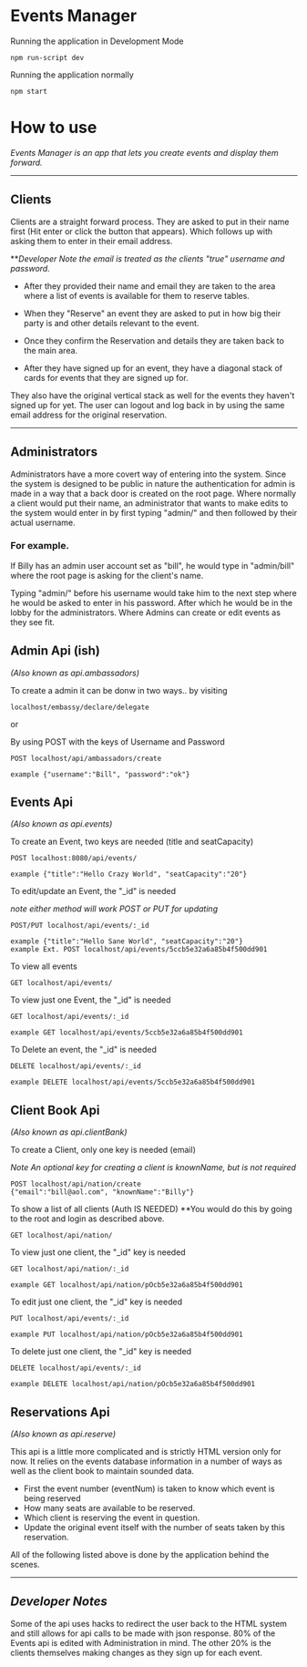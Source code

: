 # Events Manager

Running the application in Development Mode

    npm run-script dev

Running the application normally

    npm start

# How to use

*Events Manager is an app that lets you create events and display them forward.*


***



## Clients


Clients are a straight forward process. They are asked to put in their name first (Hit enter or click the button that appears). Which follows up with asking them to enter in their email address. 

***Developer Note the email is treated as the clients "true" username and password.*

- After they provided their name and email they are taken to the area where a list of events is available for them to reserve tables. 

- When they "Reserve" an event they are asked to put in how big their party is and other details relevant to the event.

- Once they confirm the Reservation and details they are taken back to the main area.

- After they have signed up for an event, they have a diagonal stack of cards for events that they are signed up for. 


They also have the original vertical stack as well for the events they haven't signed up for yet. The user can logout and log back in by using the same email address for the original reservation.


***

## Administrators

Administrators have a more covert way of entering into the system. Since the system is designed to be public in nature the authentication for admin is made in a way that a back door is created on the root page. Where normally a client would put their name, an administrator that wants to make edits to the system would enter in by first typing "admin/" and then followed by their actual username.

### For example. 

If Billy has an admin user account set as "bill", he would type in "admin/bill" where the root page is asking for the client's name.

Typing "admin/" before his username would take him to the next step where he would be asked to enter in his password. After which he would be in the lobby for the administrators. Where Admins can create or edit events as they see fit.

## Admin Api (ish)

_(Also known as *api.ambassadors*)_

To create a admin it can be donw in two ways.. by visiting

    localhost/embassy/declare/delegate

or

By using POST with the keys of Username and Password

    POST localhost/api/ambassadors/create

    example {"username":"Bill", "password":"ok"}

## Events Api

_(Also known as *api.events*)_


To create an Event, two keys are needed (title and seatCapacity)

    POST localhost:8080/api/events/

    example {"title":"Hello Crazy World", "seatCapacity":"20"}


To edit/update an Event, the "_id" is needed

*note either method will work POST or PUT for updating*

    POST/PUT localhost/api/events/:_id

    example {"title":"Hello Sane World", "seatCapacity":"20"}
    example Ext. POST localhost/api/events/5ccb5e32a6a85b4f500dd901


To view all events

    GET localhost/api/events/

To view just one Event, the "_id" is needed

    GET localhost/api/events/:_id

    example GET localhost/api/events/5ccb5e32a6a85b4f500dd901


To Delete an event, the "_id" is needed

    DELETE localhost/api/events/:_id

    example DELETE localhost/api/events/5ccb5e32a6a85b4f500dd901


## Client Book Api

_(Also known as *api.clientBank*)_


To create a Client, only one key is needed (email)

*Note An optional key for creating a client is knownName, but is not required*


    POST localhost/api/nation/create
    {"email":"bill@aol.com", "knownName":"Billy"}

To show a list of all clients (Auth IS NEEDED)
**You would do this by going to the root and login as described above.

    GET localhost/api/nation/

To view just one client, the "_id" key is needed

    GET localhost/api/nation/:_id

    example GET localhost/api/nation/pOcb5e32a6a85b4f500dd901


To edit just one client, the "_id" key is needed

    PUT localhost/api/events/:_id

    example PUT localhost/api/nation/pOcb5e32a6a85b4f500dd901


To delete just one client, the "_id" key is needed

    DELETE localhost/api/events/:_id

    example DELETE localhost/api/nation/pOcb5e32a6a85b4f500dd901


## Reservations Api

_(Also known as *api.reserve*)_


This api is a little more complicated and is strictly HTML version only for now. It relies on the events database information in a number of ways as well as the client book to maintain sounded data.

- First the event number (eventNum) is taken to know which event is being reserved
- How many seats are available to be reserved.
- Which client is reserving the event in question.
- Update the original event itself with the number of seats taken by this reservation.

All of the following listed above is done by the application behind the scenes.


****


## _Developer Notes_

Some of the api uses hacks to redirect the user back to the HTML system and still allows for api calls to be made with json response. 80% of the Events api is edited with Administration in mind. The other 20% is the clients themselves making changes as they sign up for each event.
